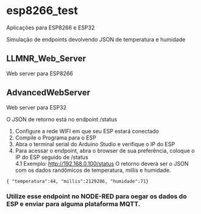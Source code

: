 # esp8266_test

Aplicações para ESP8266 e ESP32

Simulação de endpoints devolvendo JSON de temperatura e humidade

## LLMNR_Web_Server
Web server para ESP8266

## AdvancedWebServer
Web server para ESP32

O JSON de retorno está no endpoint /status

1. Configure a rede WIFI em que seu ESP estará conectado 
2. Compile o Programa para o ESP 
3. Abra o terminal serial do Arduino Studio e verifique o IP do ESP
4. Para acessar o endpoint, abra o browser de sua preferência, coloque o IP do ESP seguido de /status  
4.1 Exemplo: http://192.168.0.100/status
  O retorno deverá ser o JSON com os dados randômicos de temperatura, millis e humidade.  
```
{ "temperatura":44, "millis":2129286, "humidade":71}
```
  
  
### Utilize esse endpoint no NODE-RED para oegar os dados do ESP e enviar para alguma plataforma MQTT.
